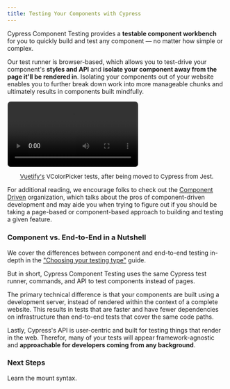 ```yaml
---
title: Testing Your Components with Cypress
---
```


<CtBetaAlert></CtBetaAlert>

Cypress Component Testing provides a **testable component workbench** for you to
quickly build and test any component — no matter how simple or complex.

<!-- TODO: Simple example of icons and percy -->
<!-- TODO: Complex, heavy with business domain -->

Our test runner is browser-based, which allows you to test-drive your
component's **styles and API** and **isolate your component away from the page
it'll be rendered in**. Isolating your components out of your website enables
you to further break down work into more manageable chunks and ultimately
results in components built mindfully.

<video loop="true" controls autoplay="true" style="border-radius: 8px; border: 1px solid #eaeaea;">
  <source src="/img/vuetify-color-picker-example.webm" type="video/webm">
</video>

<p style="font-size: 0.85rem; text-align: center;"><a href="https://vuetifyjs.com/en/components/color-pickers/">Vuetify's</a> VColorPicker tests, after being moved to Cypress from Jest.</p>

For additional reading, we encourage folks to check out the
[Component Driven](https://componentdriven.org) organization, which talks about
the pros of component-driven development and may aide you when trying to figure
out if you should be taking a page-based or component-based approach to building
and testing a given feature.

### Component vs. End-to-End in a Nutshell

We cover the differences between component and end-to-end testing in-depth in
the ["Choosing your testing type"]() guide.

But in short, Cypress Component Testing uses the same Cypress test runner,
commands, and API to test components instead of pages.

The primary technical difference is that your components are built using a
development server, instead of rendered within the context of a complete
website. This results in tests that are faster and have fewer dependencies on
infrastructure than end-to-end tests that cover the same code paths.

Lastly, Cypress's API is user-centric and built for testing things that render
in the web. Therefor, many of your tests will appear framework-agnostic and
**approachable for developers coming from any background**.

### Next Steps

Learn the mount syntax.
